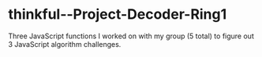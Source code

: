 # thinkful--Project-Decoder-Ring1

Three JavaScript functions I worked on with my group (5 total) to figure out 3 JavaScript algorithm challenges.
